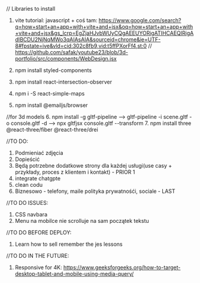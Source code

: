 // Libraries to install
1. vite tutorial: javascript + coś tam: https://www.google.com/search?q=how+start+an+app+with+vite+and+jsx&oq=how+start+an+app+with+vite+and+jsx&gs_lcrp=EgZjaHJvbWUyCQgAEEUYORigATIHCAEQIRigAdIBCDU2NjNqMWo3qAIAsAIA&sourceid=chrome&ie=UTF-8#fpstate=ive&vld=cid:302c8fb9,vid:t5ffPXorFf4,st:0  // https://github.com/safak/youtube23/blob/3d-portfolio/src/components/WebDesign.jsx

2. npm install styled-components
3. npm install react-intersection-observer

4. npm i -S react-simple-maps
5. npm install @emailjs/browser

//for 3d models
6. npm install -g gltf-pipeline --> gltf-pipeline -i scene.gltf -o console.gltf -d --> npx gltfjsx console.gltf --transform
7. npm install three @react-three/fiber @react-three/drei


//TO DO:
1. Podmieniać zdjęcia 
2. Dopieścić 
3. Będą potrzebne dodatkowe strony dla każdej usługi(use casy + przykłady, proces z klientem i kontakt) - PRIOR 1
5. integrate chatgpte
6. clean codu 
6. Biznesowo - telefony, maile polityka prywatnośći, sociale - LAST

//TO DO ISSUES:
1. CSS navbara
2. Menu na mobilce nie scrolluje na sam początek tekstu 

//TO DO BEFORE DEPLOY:
1. Learn how to sell remember the jes lessons

//TO DO IN THE FUTURE:
1. Responsive for 4K: https://www.geeksforgeeks.org/how-to-target-desktop-tablet-and-mobile-using-media-query/
